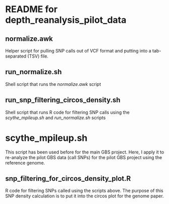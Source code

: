 # README for depth_reanalysis_pilot_data

## normalize.awk
Helper script for pulling SNP calls out of VCF format and putting into a tab-separated (TSV) file.

## run_normalize.sh
Shell script that runs the _normalize.awk_ script

## run_snp_filtering_circos_density.sh
Shell script that runs R code for filtering SNP calls using the _scythe_mpileup.sh_ and _run_normalize.sh_ scripts

# scythe_mpileup.sh
This script has been used before for the main GBS project. Here, I apply it to re-analyze the pilot GBS data (call SNPs) for the pilot GBS project using the reference genome.

## snp_filtering_for_circos_density_plot.R
R code for filtering SNPs called using the scripts above. The purpose of this SNP density calculation is to put it into the circos plot for the genome paper.
